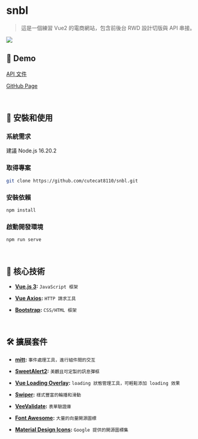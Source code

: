 # snbl

> 這是一個練習 Vue2 的電商網站，包含前後台 RWD 設計切版與 API 串接。

![](https://cutecat8110.github.io/snbl/demo.png)

</div>

## 🌸 Demo

[API 文件](https://github.com/hexschool/vue3-course-api-wiki/wiki)

[GitHub Page](https://cutecat8110.github.io/snbl/)

<br />

## 🚀 安裝和使用

### 系統需求

建議 Node.js 16.20.2

### 取得專案

```sh
git clone https://github.com/cutecat8110/snbl.git
```

### 安裝依賴

```sh
npm install
```

### 啟動開發環境

```sh
npm run serve
```

<br />

## 🔨 核心技術

- [**Vue.js 3**](https://vuejs.org/)**:** `JavaScript 框架`

- [**Vue Axios**](https://www.npmjs.com/package/vue-axios)**:** `HTTP 請求工具`

- [**Bootstrap**](https://getbootstrap.com/)**:** `CSS/HTML 框架`

<br />

## 🛠️ 擴展套件

- [**mitt**](https://www.npmjs.com/package/mitt/)**:** `事件處理工具，進行組件間的交互`

- [**SweetAlert2**](https://sweetalert2.github.io/)**:** `美觀且可定製的訊息彈框`

- [**Vue Loading Overlay**](https://www.npmjs.com/package/vue-loading-overlay)**:** `loading 狀態管理工具，可輕鬆添加 loading 效果`

- [**Swiper**](https://swiperjs.com/)**:** `樣式豐富的輪播和滑動`

- [**VeeValidate**](https://vee-validate.logaretm.com/v4/)**:** `表單驗證庫`

- [**Font Awesome**](https://fontawesome.com/)**:** `大量的向量開源圖標`

- [**Material Design Icons**](https://fonts.google.com/icons)**:** `Google 提供的開源圖標集`

